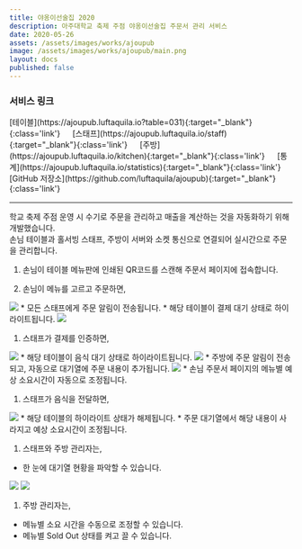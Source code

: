 ```yaml
---
title: 야옹이선술집 2020
description: 아주대학교 축제 주점 야옹이선술집 주문서 관리 서비스
date: 2020-05-26
assets: /assets/images/works/ajoupub
image: /assets/images/works/ajoupub/main.png
layout: docs
published: false
---
```

<h3>서비스 링크</h3>
[테이블](https://ajoupub.luftaquila.io?table=031){:target="_blank"}{:class='link'}
&emsp;
[스태프](https://ajoupub.luftaquila.io/staff){:target="_blank"}{:class='link'}
&emsp;
[주방](https://ajoupub.luftaquila.io/kitchen){:target="_blank"}{:class='link'}
&emsp;
[통계](https://ajoupub.luftaquila.io/statistics){:target="_blank"}{:class='link'}
&emsp;
[GitHub 저장소](https://github.com/luftaquila/ajoupub){:target="_blank"}{:class='link'}

<hr style='border-color: darkgray; margin-top: 1rem;'>

학교 축제 주점 운영 시 수기로 주문을 관리하고 매출을 계산하는 것을 자동화하기 위해 개발했습니다.  
손님 테이블과 홀서빙 스태프, 주방이 서버와 소켓 통신으로 연결되어 실시간으로 주문을 관리합니다. 

1. 손님이 테이블 메뉴판에 인쇄된 QR코드를 스캔해 주문서 페이지에 접속합니다.

1. 손님이 메뉴를 고르고 주문하면,  
  <img src='{{ page.assets }}/Screenshot_20210213-111717.png'>
  * 모든 스태프에게 주문 알림이 전송됩니다.
  * 해당 테이블이 결제 대기 상태로 하이라이트됩니다.  
  <img src='{{ page.assets }}/Screenshot_20210213-111735.png'>

1. 스태프가 결제를 인증하면,  
  <img src='{{ page.assets }}/Screenshot_20210213-111748.png'>
  * 해당 테이블이 음식 대기 상태로 하이라이트됩니다.  
  <img src='{{ page.assets }}/Screenshot_20210213-111825.png'>
  * 주방에 주문 알림이 전송되고, 자동으로 대기열에 주문 내용이 추가됩니다.
  <img src='{{ page.assets }}/Screenshot_20210213-111837.png'>
  * 손님 주문서 페이지의 메뉴별 예상 소요시간이 자동으로 조정됩니다.
  
  
1. 스태프가 음식을 전달하면,  
  <img src='{{ page.assets }}/Screenshot_20210213-111911.png'>
  * 해당 테이블의 하이라이트 상태가 해제됩니다.
  * 주문 대기열에서 해당 내용이 사라지고 예상 소요시간이 조정됩니다.
  
1. 스태프와 주방 관리자는,
  * 한 눈에 대기열 현황을 파악할 수 있습니다.  
  <img src='{{ page.assets }}/Screenshot_20210213-111951.png'>
  <img src='{{ page.assets }}/Screenshot_20210213-111955.png'>
  
1. 주방 관리자는,
  * 메뉴별 소요 시간을 수동으로 조정할 수 있습니다.
  * 메뉴별 Sold Out 상태를 켜고 끌 수 있습니다.

